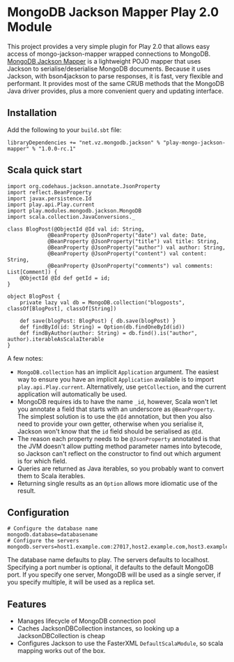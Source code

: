 MongoDB Jackson Mapper Play 2.0 Module
======================================

This project provides a very simple plugin for Play 2.0 that allows easy access of mongo-jackson-mapper wrapped connections to MongoDB.  [MongoDB Jackson Mapper](http://vznet.github.com/mongo-jackson-mapper) is a lightweight POJO mapper that uses Jackson to serialise/deserialise MongoDB documents.  Because it uses Jackson, with bson4jackson to parse responses, it is fast, very flexible and performant.  It provides most of the same CRUB methods that the MongoDB Java driver provides, plus a more convenient query and updating interface.

Installation
------------

Add the following to your ``build.sbt`` file:

    libraryDependencies += "net.vz.mongodb.jackson" % "play-mongo-jackson-mapper" % "1.0.0-rc.1"

Scala quick start
-----------------

    import org.codehaus.jackson.annotate.JsonProperty
    import reflect.BeanProperty
    import javax.persistence.Id
    import play.api.Play.current
    import play.modules.mongodb.jackson.MongoDB
    import scala.collection.JavaConversions._

    class BlogPost(@ObjectId @Id val id: String,
                 @BeanProperty @JsonProperty("date") val date: Date,
                 @BeanProperty @JsonProperty("title") val title: String,
                 @BeanProperty @JsonProperty("author") val author: String,
                 @BeanProperty @JsonProperty("content") val content: String,
                 @BeanProperty @JsonProperty("comments") val comments: List[Comment]) {
        @ObjectId @Id def getId = id;
    }

    object BlogPost {
        private lazy val db = MongoDB.collection("blogposts", classOf[BlogPost], classOf[String])

        def save(blogPost: BlogPost) { db.save(blogPost) }
        def findById(id: String) = Option(db.findOneById(id))
        def findByAuthor(author: String) = db.find().is("author", author).iterableAsScalaIterable
    }

A few notes:

* ``MongoDB.collection`` has an implicit ``Application`` argument.  The easiest way to ensure you have an implicit ``Application`` available is to import ``play.api.Play.current``.  Alternatively, use ``getCollection``, and the current application will automatically be used.
* MongoDB requires ids to have the name ``_id``, however, Scala won't let you annotate a field that starts with an underscore as ``@BeanProperty``.  The simplest solution is to use the ``@Id`` annotation, but then you also need to provide your own getter, otherwise when you serialise it, Jackson won't know that the ``id`` field should be serialised as ``@Id``.
* The reason each property needs to be ``@JsonProperty`` annotated is that the JVM doesn't allow putting method parameter names into bytecode, so Jackson can't reflect on the constructor to find out which argument is for which field.
* Queries are returned as Java iterables, so you probably want to convert them to Scala iterables.
* Returning single results as an ``Option`` allows more idiomatic use of the result.

Configuration
-------------

    # Configure the database name
    mongodb.database=databasename
    # Configure the servers
    mongodb.servers=host1.example.com:27017,host2.example.com,host3.example.com:19999

The database name defaults to play.  The servers defaults to localhost.  Specifying a port number is optional, it defaults to the default MongoDB port.  If you specify one server, MongoDB will be used as a single server, if you specify multiple, it will be used as a replica set.

Features
--------

* Manages lifecycle of MongoDB connection pool
* Caches JacksonDBCollection instances, so looking up a JacksonDBCollection is cheap
* Configures Jackson to use the FasterXML ``DefaultScalaModule``, so scala mapping works out of the box.

